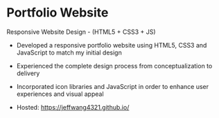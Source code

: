 # Portfolio Website
Responsive Website Design - (HTML5 + CSS3 + JS)

- Developed a responsive portfolio website using HTML5, CSS3 and JavaScript to match my initial design

- Experienced the complete design process from conceptualization to delivery

- Incorporated icon libraries and JavaScript in order to enhance user experiences and visual appeal

- Hosted: https://jeffwang4321.github.io/
